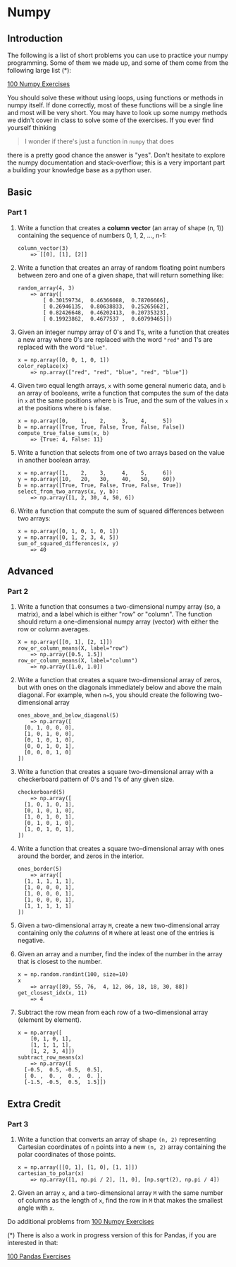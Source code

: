 # Numpy

## Introduction

The following is a list of short problems you can use to practice your numpy programming.  Some of them we made up, and some of them come from the following large list (\*):

[100 Numpy Exercises](http://www.labri.fr/perso/nrougier/teaching/numpy.100/)

You should solve these without using loops, using functions or methods in numpy itself. If done
correctly, most of these functions will be a single line and most will be very short.
You may have to look up some numpy methods we didn't cover in class to solve some of the exercises.  If you ever find yourself thinking

> I wonder if there's just a function in `numpy` that does <thing>

there is a pretty good chance the answer is "yes".  Don't hesitate to explore the numpy documentation and stack-overflow; this is a very important part a building your knowledge base as a python user.

## Basic
### Part 1

1. Write a function that creates a **column vector** (an array of shape (n, 1)) containing the sequence of numbers 0, 1, 2, ..., n-1:

    ```
    column_vector(3)
        => [[0], [1], [2]]
    ```

1. Write a function that creates an array of random floating point numbers between zero and one of a given shape, that will return something like:

    ```
    random_array(4, 3)
        => array([
            [ 0.30159734,  0.46366088,  0.78706666],
            [ 0.26946135,  0.80638833,  0.25265662],
            [ 0.82426648,  0.46202413,  0.20735323],
            [ 0.19923862,  0.4677537 ,  0.60799465]])
    ```


1.  Given an integer numpy array of 0's and 1's, write a function that creates a new array where 0's are replaced with the word `"red"` and 1's are replaced with the word `"blue"`.

    ```
    x = np.array([0, 0, 1, 0, 1]) 
    color_replace(x)
        => np.array(["red", "red", "blue", "red", "blue"])
    ```


1. Given two equal length arrays, `x` with some general numeric data, and `b` an array of booleans, write a function that computes the sum of the data in `x` at the same positions where `b` is True, and the sum of the values in `x` at the positions where `b` is false.

    ```
    x = np.array([0,    1,    2,     3,    4,     5])
    b = np.array([True, True, False, True, False, False])
    compute_true_false_sums(x, b)
        => {True: 4, False: 11}
    ```

1. Write a function that selects from one of two arrays based on the value in another boolean array.

    ```
    x = np.array([1,    2,    3,     4,    5,     6])
    y = np.array([10,   20,   30,    40,   50,    60])
    b = np.array([True, True, False, True, False, True])
    select_from_two_arrays(x, y, b):
        => np.array([1, 2, 30, 4, 50, 6])
    ```

1. Write a function that compute the sum of squared differences between two arrays:
    
    ```
    x = np.array([0, 1, 0, 1, 0, 1])
    y = np.array([0, 1, 2, 3, 4, 5])
    sum_of_squared_differences(x, y)
        => 40
    ```

## Advanced
### Part 2

1. Write a function that consumes a two-dimensional numpy array (so, a matrix), and a label which is either "row" or "column".  The function should return a one-dimensional numpy array (vector) with either the row or column averages.

    ```
    X = np.array([[0, 1], [2, 1]])
    row_or_column_means(X, label="row")
        => np.array([0.5, 1.5])
    row_or_column_means(X, label="column")
        => np.array([1.0, 1.0])
    ```


1. Write a function that creates a square two-dimensional array of zeros, but with ones on the diagonals immediately below and above the main diagonal.  For example, when `n=5`, you should create the following two-dimensional array

    ```
    ones_above_and_below_diagonal(5)
        => np.array([
      [0, 1, 0, 0, 0],
      [1, 0, 1, 0, 0],
      [0, 1, 0, 1, 0],
      [0, 0, 1, 0, 1],
      [0, 0, 0, 1, 0]
    ])
    ```


1.  Write a function that creates a square two-dimensional array with a checkerboard pattern of 0's and 1's of any given size.

    ```
    checkerboard(5)
        => np.array([
      [1, 0, 1, 0, 1],
      [0, 1, 0, 1, 0],
      [1, 0, 1, 0, 1],
      [0, 1, 0, 1, 0],
      [1, 0, 1, 0, 1],
    ])
    ```

1. Write a function that creates a square two-dimensional array with ones around the border, and zeros in the interior.


    ```
    ones_border(5)
        => array([
      [1, 1, 1, 1, 1],
      [1, 0, 0, 0, 1],
      [1, 0, 0, 0, 1],
      [1, 0, 0, 0, 1],
      [1, 1, 1, 1, 1]
    ])
    ```

1.  Given a two-dimensional array `M`, create a new two-dimensional array containing only the *columns* of `M` where at least one of the entries is negative.


1. Given an array and a number, find the index of the number in the array that is closest to the number.

    ```
    x = np.random.randint(100, size=10)
    x
        => array([89, 55, 76,  4, 12, 86, 18, 18, 30, 88])
    get_closest_idx(x, 11)
        => 4
    ```

1. Subtract the row mean from each row of a two-dimensional array (element by element).

    ```
    x = np.array([
        [0, 1, 0, 1],
        [1, 1, 1, 1],
        [1, 2, 3, 4]])
    subtract_row_means(x)
        => np.array([
      [-0.5,  0.5, -0.5,  0.5],
      [ 0. ,  0. ,  0. ,  0. ],
      [-1.5, -0.5,  0.5,  1.5]])
   ```

## Extra Credit
### Part 3

1.  Write a function that converts an  array of shape `(n, 2)` representing Cartesian coordinates of `n` points into a new `(n, 2)` array containing the polar coordinates of those points.

    ```
    x = np.array([[0, 1], [1, 0], [1, 1]])
    cartesian_to_polar(x)
        => np.array([1, np.pi / 2], [1, 0], [np.sqrt(2), np.pi / 4])
    ```

1.  Given an array `x`, and a two-dimensional array `M` with the same number of columns as the length of `x`, find the row in `M` that makes the smallest angle with `x`.

Do additional problems from [100 Numpy Exercises](http://www.labri.fr/perso/nrougier/teaching/numpy.100/)

(\*) There is also a work in progress version of this for Pandas, if you are interested in that:

[100 Pandas Exercises](https://github.com/ajcr/100-pandas-puzzles)
